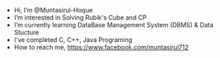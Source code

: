- Hi, I’m @Muntasirul-Hoque
- I’m interested in Solving Rubik's Cube and CP
- I’m currently learning DataBase Management System (DBMS) & Data Stucture
- I've completed C, C++, Java Programing
- How to reach me, https://www.facebook.com/muntasirul712

<!---
Muntasirul-Hoque/Muntasirul-Hoque is a ✨ special ✨ repository because its `README.md` (this file) appears on your GitHub profile.
You can click the Preview link to take a look at your changes.
--->
